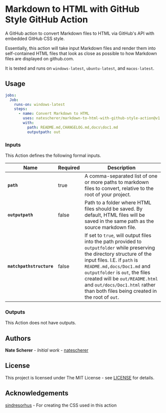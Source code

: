 # Markdown to HTML with GitHub Style GitHub Action

A GitHub action to convert Markdown files to HTML via GitHub's API with embedded GitHub CSS style.

Essentially, this action will take input Markdown files and render them into self-contained HTML files that look as close as possible to how Markdown files are displayed on github.com.

It is tested and runs on `windows-latest`, `ubuntu-latest`, and `macos-latest`.

## Usage

```yaml
jobs:
  Job:
    runs-on: windows-latest
    steps:
      - name: Convert Markdown to HTML
        uses: natescherer/markdown-to-html-with-github-style-action@v1.0.0
        with:
          path: README.md,CHANGELOG.md,docs\doc1.md
          outputpath: out
```

### Inputs

This Action defines the following formal inputs.

| Name | Required | Description
|-|-|-|
| **`path`** | true | A comma-separated list of one or more paths to markdown files to convert, relative to the root of your project.
| **`outputpath`** | false | Path to a folder where HTML files should be saved. By default, HTML files will be saved in the same path as the source markdown file.
| **`matchpathstructure`** | false | If set to `true`, will output files into the path provided to `outputfolder` while preserving the directory structure of the input files. I.E. if `path` is `README.md,docs/Doc1.md` and `outputfolder` is `out`, the files created will be `out/README.html` and `out/docs/Doc1.html` rather than both files being created in the root of `out`.

### Outputs

This Action does not have outputs.

## Authors

**Nate Scherer** - *Initial work* - [natescherer](https://github.com/natescherer)

## License

This project is licensed under The MIT License - see [LICENSE](LICENSE) for details.

## Acknowledgements

[sindresorhus](https://github.com/sindresorhus/github-markdown-css) - For creating the CSS used in this action
